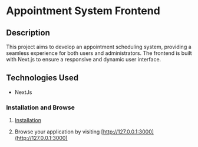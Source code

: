 # Appointment System Frontend

## Description

This project aims to develop an appointment scheduling system, providing a seamless experience for both users and administrators. The frontend is built with Next.js to ensure a responsive and dynamic user interface.

## Technologies Used
- NextJs

### Installation and Browse

1. [Installation](../README.md)

2. Browse your application by visiting [http://127.0.0.1:3000](http://127.0.0.1:3000)